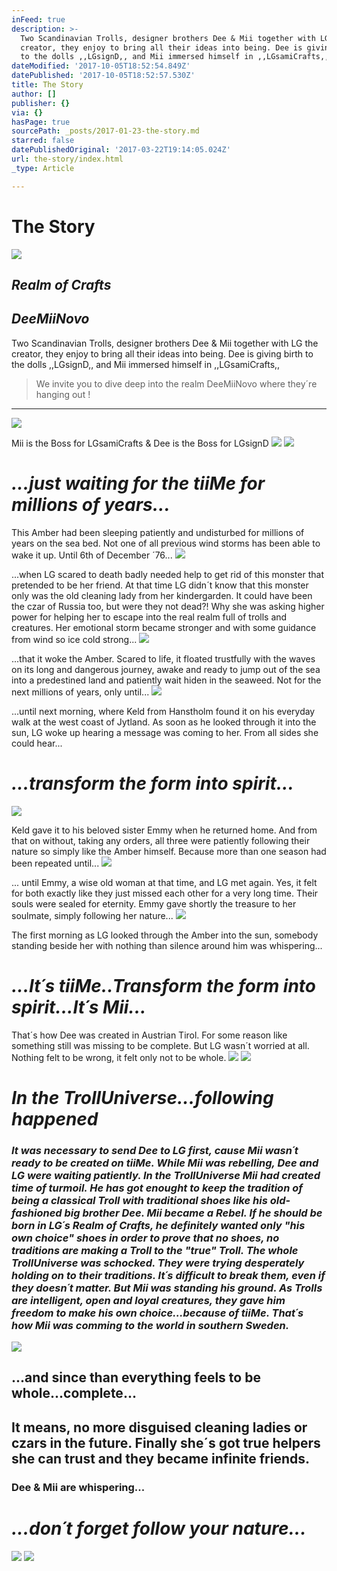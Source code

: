 ```yaml
---
inFeed: true
description: >-
  Two Scandinavian Trolls, designer brothers Dee & Mii together with LG the
  creator, they enjoy to bring all their ideas into being. Dee is giving birth
  to the dolls ,,LGsignD,, and Mii immersed himself in ,,LGsamiCrafts,,
dateModified: '2017-10-05T18:52:54.849Z'
datePublished: '2017-10-05T18:52:57.530Z'
title: The Story
author: []
publisher: {}
via: {}
hasPage: true
sourcePath: _posts/2017-01-23-the-story.md
starred: false
datePublishedOriginal: '2017-03-22T19:14:05.024Z'
url: the-story/index.html
_type: Article

---
```

# The Story
![](https://the-grid-user-content.s3-us-west-2.amazonaws.com/4ab20dc8-eda9-463a-bb29-4c4ac18dc509.jpg)

## _Realm of Crafts_

## _DeeMiiNovo_

Two Scandinavian Trolls, designer brothers Dee & Mii together with LG the creator, they enjoy to bring all their ideas into being. Dee is giving birth to the dolls ,,LGsignD,, and Mii immersed himself in ,,LGsamiCrafts,,

> We invite you to dive deep into the realm DeeMiiNovo where they´re hanging out !

---

![](https://the-grid-user-content.s3-us-west-2.amazonaws.com/49dba402-acdc-4f51-bb68-87a9d616dde7.jpg)

Mii is the Boss for LGsamiCrafts & Dee is the Boss for LGsignD
![](https://the-grid-user-content.s3-us-west-2.amazonaws.com/0cc4d5f7-8e28-4280-86b0-928264695da6.jpg)
![](https://the-grid-user-content.s3-us-west-2.amazonaws.com/4283cc09-2027-4a7c-a531-d3cb0b920b16.jpg)

# _**...just waiting for the tiiMe for millions of years...**_

This Amber had been sleeping patiently and undisturbed for millions of years on the sea bed. Not one of all previous wind storms has been able to wake it up. Until 6th of December ´76...
![](https://the-grid-user-content.s3-us-west-2.amazonaws.com/8a001842-68b7-46a5-916e-836faf458cd2.jpg)

...when LG scared to death badly needed help to get rid of this monster that pretended to be her friend. At that time LG didn´t know that this monster only was the old cleaning lady from her kindergarden. It could have been the czar of Russia too, but were they not dead?! Why she was asking higher power for helping her to escape into the real realm full of trolls and creatures. Her emotional storm became stronger and with some guidance from wind so ice cold strong...
![](https://the-grid-user-content.s3-us-west-2.amazonaws.com/aa79df6a-8633-4018-bf7c-402a7696e9c8.jpg)

...that it woke the Amber. Scared to life, it floated trustfully with the waves on its long and dangerous journey, awake and ready to jump out of the sea into a predestined land and patiently wait hiden in the seaweed. Not for the next millions of years, only until...
![](https://the-grid-user-content.s3-us-west-2.amazonaws.com/13109040-c7aa-4ffd-b697-4adb360479ea.jpg)

...until next morning, where Keld from Hanstholm found it on his everyday walk at the west coast of Jytland. As soon as he looked through it into the sun, LG woke up hearing a message was coming to her. From all sides she could hear...

# _**...transform the form into spirit...**_
![](https://the-grid-user-content.s3-us-west-2.amazonaws.com/1e7f3a51-e2ef-4216-9d8e-968e29880c69.jpg)

Keld gave it to his beloved sister Emmy when he returned home. And from that on without, taking any orders, all three were patiently following their nature so simply like the Amber himself. Because more than one season had been repeated until...
![](https://the-grid-user-content.s3-us-west-2.amazonaws.com/1540f331-78aa-476f-b0a8-bcca23c62508.jpg)

... until Emmy, a wise old woman at that time, and LG met again. Yes, it felt for both exactly like they just missed each other for a very long time. Their souls were sealed for eternity. Emmy gave shortly the treasure to her soulmate, simply following her nature...
![](https://the-grid-user-content.s3-us-west-2.amazonaws.com/c8025be9-0aaa-484a-9d0f-95fb1f42687b.jpg)

The first morning as LG looked through the Amber into the sun, somebody standing beside her with nothing than silence around him was whispering...

# _**...It´s tiiMe..Transform the form into spirit...It´s Mii...**_

That´s how Dee was created in Austrian Tirol. For some reason like something still was missing to be complete. But LG wasn´t worried at all. Nothing felt to be wrong, it felt only not to be whole.
![](https://the-grid-user-content.s3-us-west-2.amazonaws.com/feb64e49-86ca-4e1a-a1bc-d6ac47aa1aa7.jpg)
![](https://the-grid-user-content.s3-us-west-2.amazonaws.com/e10cb5b0-7f88-45ac-908c-76d39a23fadd.jpg)

# _In the TrollUniverse...following happened_

### _It was necessary to send Dee to LG first, cause Mii wasn´t ready to be created on tiiMe. While Mii was rebelling, Dee and LG were waiting patiently. In the TrollUniverse Mii had created time of turmoil. He has got enought to keep the tradition of being a classical Troll with traditional shoes like his old-fashioned big brother Dee. Mii became a Rebel. If he should be born in LG´s Realm of Crafts, he definitely wanted only "his own choice" shoes in order to prove that no shoes, no traditions are making a Troll to the "true" Troll. The whole TrollUniverse was schocked. They were trying desperately holding on to their traditions. It´s difficult to break them, even if they doesn´t matter. But Mii was standing his ground. As Trolls are intelligent, open and loyal creatures, they gave him freedom to make his own choice...because of tiiMe. That´s how Mii was comming to the world in southern Sweden._
![](https://the-grid-user-content.s3-us-west-2.amazonaws.com/81ccf0bf-be59-4528-8c55-22a4c33b6a00.jpg)

## ...and since than everything feels to be whole...complete...

## It means, no more disguised cleaning ladies or czars in the future. Finally she´s got true helpers she can trust and they became infinite friends.

### Dee & Mii are whispering...

# _**...don´t forget follow your nature...**_
![](https://the-grid-user-content.s3-us-west-2.amazonaws.com/91928dff-99f0-4d77-a32e-5c3573d59a6b.jpg)
![](https://the-grid-user-content.s3-us-west-2.amazonaws.com/63cb3705-7252-4a70-8cc9-8268236b9685.jpg)